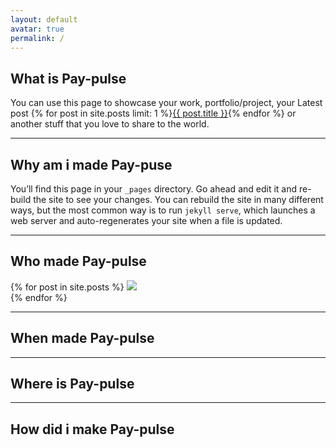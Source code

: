 ```yaml
---
layout: default
avatar: true
permalink: /
---
```

## What is Pay-pulse
You can use this page to showcase your work, portfolio/project, your Latest post {% for post in site.posts limit: 1 %}<a href="{{ post.url | prepend: site.baseurl }}">{{ post.title }}</a>{% endfor %} or another stuff that you love to share to the world.

---

## Why am i made Pay-puse
You’ll find this page in your `_pages` directory. Go ahead and edit it and re-build the site to see your changes. You can rebuild the site in many different ways, but the most common way is to run `jekyll serve`, which launches a web server and auto-regenerates your site when a file is updated.

---
## Who made Pay-pulse
{% for post in site.posts %}
  <img src="https://paypulse.github.io/assets/images/test.jpg"/>  
{% endfor %}



---
## When made Pay-pulse

---
## Where is Pay-pulse

---
## How did i make Pay-pulse
